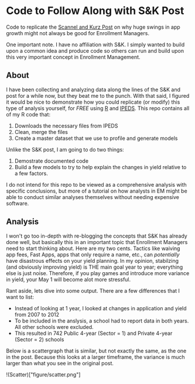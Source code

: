 Code to Follow Along with S&K Post
===================

Code to replicate the [Scannel and Kurz Post](http://www.scannellkurz.com/blog/increasing_applicant_pool_monday_musings) on 
why huge swings in app growth might not always be good for Enrollment Managers.

One important note.  I have no affiliation with S&K.  I simply wanted to build upon a common idea and produce code so others can run and build upon this very important concept in Enrollment Management.

## About

I have been collecting and analyzing data along the lines of the S&K and post for a while now, but they beat me to the punch.
With that said, I figured it would be nice to demonstrate how you could replicate (or modify) this type of analysis yourself,
for *FREE* using [R](http://cran.r-project.org/) and [IPEDS](http://nces.ed.gov/ipeds/datacenter/).  This repo contains
all of my R code that:

1. Downloads the necessary files from IPEDS
2. Clean, merge the files
3. Create a master dataset that we use to profile and generate models

Unlike the S&K post, I am going to do two things:

1. Demostrate documented code
2. Build a few models to try to help explain the changes in yield relative to a few factors.

I do not intend for this repo to be viewed as a comprehensive analysis with specific conclusions, but more of a tutorial
on how analysts in EM might be able to conduct similar analyses themselves without needing expensive software.

## Analysis

I won't go too in-depth with re-blogging the concepts that S&K has already done well, but basically this in an important topic that Enrollment Managers need to start thinking about.  Here are my two cents.  Tactics like waiving app fees, Fast Apps, apps that only require a name, etc., can *potentially* have disastrous effects on your yield planning.  In my opinion, stabilzing (and obviously improving yield) is THE main goal year to year; everything else is just noise.  Therefore, if you play games and introduce more variance in yield, your May 1 will become alot more stressful.

Rant aside, lets dive into some output.  There are a few differences that I want to list:

- Instead of looking at 1 year, I looked at changes in application and yield from 2007 to 2012
- To be included in the anslysis, a school had to report data in both years.  All other schools were excluded.
- This resulted in 742 Public 4-year  (Sector = 1) and Private 4-year (Sector = 2) schools

Below is a scattergraph that is similar, but not exactly the same, as the one in the post. Because this looks at a larger timeframe, the variance is much larger than what you see in the original post.

!(Scatter)["figure/scatter.png"]
